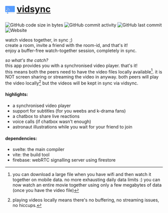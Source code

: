 # <sub><img src="public/favicon.png" width="30" ></sub> [vidsync](https://vidsync.netlify.app) 
![GitHub code size in bytes](https://img.shields.io/github/languages/code-size/stravo1/vidsync) ![GitHub commit activity](https://img.shields.io/github/commit-activity/m/stravo1/vidsync) ![GitHub last commit](https://img.shields.io/github/last-commit/stravo1/vidsync) ![Website](https://img.shields.io/website?down_message=offline&up_message=online&url=https%3A%2F%2Fvidsync.netlify.app%2F) 
  
watch videos together, in sync ;)  
create a room, invite a friend with the room-id, and that's it!  
enjoy a buffer-free watch-together session, completely in sync.  

_so what's the catch?_    
this app provides you with a synchronised video player. that's it!  
this means both the peers need to have the video files locally available[^1]. it is NOT screen sharing or streaming the video in anyway. both peers will play the video locally[^2] but the videos will be kept in sync via vidsync. 
  


#### highlights:
- a synchronised video player
- support for subtitles (for you weebs and k-drama fans)
- a chatbox to share live reactions
- voice calls (if chatbox wasn't enough) 
- astronaut illustrations while you wait for your friend to join

#### dependencies:
- svelte: the main compiler
- vite: the build tool
- firebase: webRTC signalling server using firestore

[^1]: you can download a large file when you have wifi and then watch it together on mobile data. no more exhausting daily data limits :) you can now watch an entire movie together using only a few megabytes of data (once you have the video file)
[^2]: playing videos locally means there's no buffering, no streaming issues, no hiccups.
